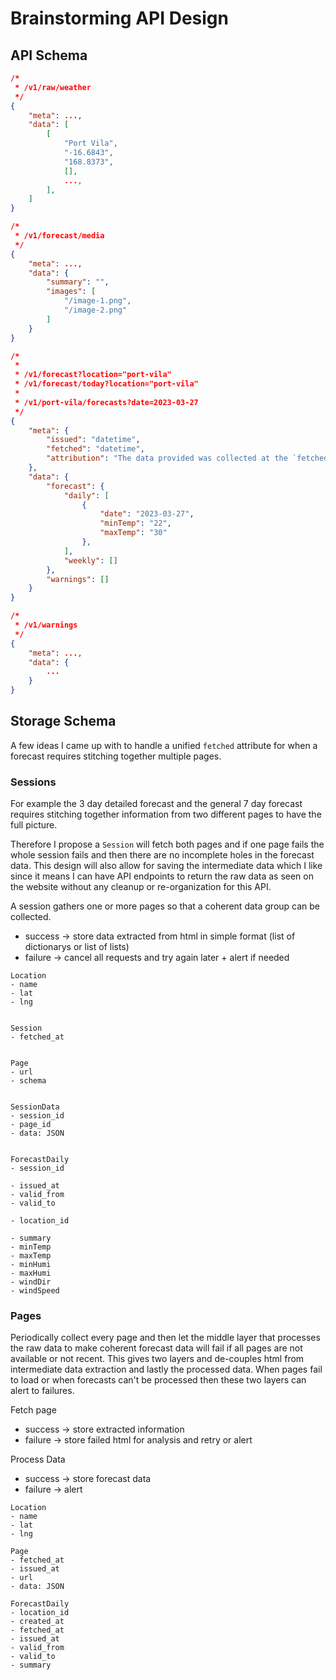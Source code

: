 # Brainstorming API Design

## API Schema

```json
/*
 * /v1/raw/weather
 */
{
    "meta": ...,
    "data": [
        [
            "Port Vila",
            "-16.6843",
            "168.8373",
            [],
            ...,
        ],
    ]
}

/*
 * /v1/forecast/media
 */
{
    "meta": ...,
    "data": {
        "summary": "",
        "images": [
            "/image-1.png",
            "/image-2.png"
        ]
    }
}

/*
 *
 * /v1/forecast?location="port-vila"
 * /v1/forecast/today?location="port-vila"
 *
 * /v1/port-vila/forecasts?date=2023-03-27
 */
{
    "meta": {
        "issued": "datetime",
        "fetched": "datetime",
        "attribution": "The data provided was collected at the `fetched` date provided from the VMGD website at https://vmgd.gov.vu/. This service should not be used by anyone for anything; always get up-to-date and accurate data from the VMGD website directly."
    },
    "data": {
        "forecast": {
            "daily": [
                {
                    "date": "2023-03-27",
                    "minTemp": "22",
                    "maxTemp": "30"
                },
            ],
            "weekly": []
        },
        "warnings": []
    }
}

/*
 * /v1/warnings
 */
{
    "meta": ...,
    "data": {
        ...
    }
}
```

## Storage Schema

A few ideas I came up with to handle a unified `fetched` attribute for when a forecast
requires stitching together multiple pages.

### Sessions

For example the 3 day detailed forecast and the general 7 day forecast requires stitching together information from two different pages to have the full picture.

Therefore I propose a `Session` will fetch both pages and if one page fails the whole session fails and then there are no incomplete holes in the forecast data.
This design will also allow for saving the intermediate data which I like since it means I can have API endpoints to return the raw data as seen on the website without any cleanup or re-organization for this API.

A session gathers one or more pages so that a coherent data group can be collected.
 - success -> store data extracted from html in simple format (list of dictionarys or list of lists)
 - failure -> cancel all requests and try again later + alert if needed


```
Location
- name
- lat
- lng


Session
- fetched_at


Page
- url
- schema


SessionData
- session_id
- page_id
- data: JSON


ForecastDaily
- session_id

- issued_at
- valid_from
- valid_to

- location_id

- summary
- minTemp
- maxTemp
- minHumi
- maxHumi
- windDir
- windSpeed
```


### Pages

Periodically collect every page and then let the middle layer that processes the raw data to make coherent forecast data will fail if all pages are not available or not recent.
This gives two layers and de-couples html from intermediate data extraction and lastly the processed data.
When pages fail to load or when forecasts can't be processed then these two layers can alert to failures.

Fetch page
 - success -> store extracted information
 - failure -> store failed html for analysis and retry or alert

Process Data
 - success -> store forecast data
 - failure -> alert


```
Location
- name
- lat
- lng

Page
- fetched_at
- issued_at
- url
- data: JSON

ForecastDaily
- location_id
- created_at
- fetched_at
- issued_at
- valid_from
- valid_to
- summary